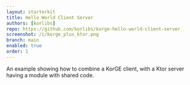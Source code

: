 ```yaml
---
layout: starterkit
title: Hello World Client Server
authors: [korlibs]
repo: https://github.com/korlibs/korge-hello-world-client-server
screenshot: /i/korge_plus_ktor.png
branch: main
enabled: true
order: 1
---
```


An example showing how to combine a KorGE client,
with a Ktor server having a module with shared code.